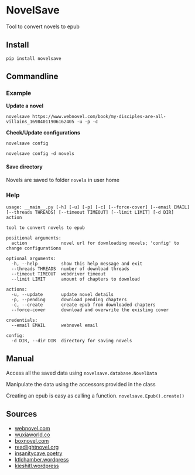 # NovelSave

Tool to convert novels to epub

## Install

```
pip install novelsave
```

## Commandline

### Example

**Update a novel**

```
novelsave https://www.webnovel.com/book/my-disciples-are-all-villains_16984011906162405 -u -p -c
```

**Check/Update configurations**

```
novelsave config
```

```
novelsave config -d novels
```

#### Save directory

Novels are saved to folder `novels` in user home

### Help

```batch
usage: __main__.py [-h] [-u] [-p] [-c] [--force-cover] [--email EMAIL] [--threads THREADS] [--timeout TIMEOUT] [--limit LIMIT] [-d DIR] action

tool to convert novels to epub

positional arguments:
  action             novel url for downloading novels; 'config' to change configurations

optional arguments:
  -h, --help         show this help message and exit
  --threads THREADS  number of download threads
  --timeout TIMEOUT  webdriver timeout
  --limit LIMIT      amount of chapters to download

actions:
  -u, --update       update novel details
  -p, --pending      download pending chapters
  -c, --create       create epub from downloaded chapters
  --force-cover      download and overwrite the existing cover

credentials:
  --email EMAIL      webnovel email

config:
  -d DIR, --dir DIR  directory for saving novels
```

## Manual

Access all the saved data using `novelsave.database.NovelData`

Manipulate the data using the accessors provided in the class

Creating an epub is easy as calling a function. `novelsave.Epub().create()`

## Sources

- [webnovel.com](https://www.webnovel.com/)
- [wuxiaworld.co](https://www.wuxiaworld.co/)
- [boxnovel.com](https://www.boxnovel.co/)
- [readlightnovel.org](https://www.readlightnovel.org/)
- [insanitycave.poetry](https://insanitycave.poetry.blog/)
- [ktlchamber.wordpress](https://ktlchamber.wordpress.com)
- [kieshitl.wordpress](https://kieshitl.wordpress.com)